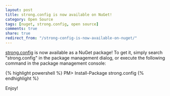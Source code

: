 ```yaml
---
layout: post
title: strong.config is now available on NuGet!
category: Open Source
tags: [nuget, strong.config, open source]
comments: true
share: true
redirect_from: "/strong-config-is-now-available-on-nuget/"
---
```

[strong.config](https://github.com/LeviBotelho/strong-config) is now available as a NuGet package! To get it, simply search "strong.config" in the package management dialog, or execute the following command in the package management console:

{% highlight powershell %}
PM> Install-Package strong.config
{% endhighlight %}

Enjoy!

